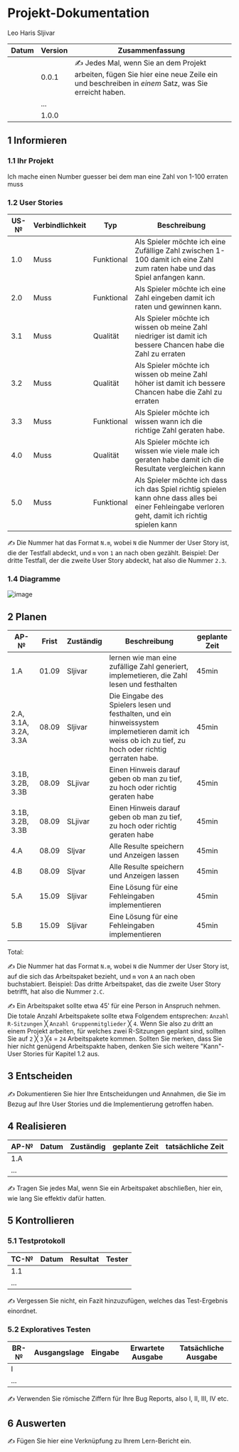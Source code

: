 # Projekt-Dokumentation


Leo Haris Sljivar

| Datum | Version | Zusammenfassung                                              |
| ----- | ------- | ------------------------------------------------------------ |
|       | 0.0.1   | ✍️ Jedes Mal, wenn Sie an dem Projekt arbeiten, fügen Sie hier eine neue Zeile ein und beschreiben in *einem* Satz, was Sie erreicht haben. |
|       | ...     |                                                              |
|       | 1.0.0   |                                                              |

## 1 Informieren

### 1.1 Ihr Projekt

Ich mache einen Number guesser bei dem man eine Zahl von 1-100 erraten muss

### 1.2 User Stories

| US-№ | Verbindlichkeit | Typ  | Beschreibung                       |
| ---- | --------------- | ---- | ---------------------------------- |
| 1.0   |       Muss      |  Funktional    |  Als Spieler möchte ich eine Zufällige Zahl zwischen 1-100 damit ich eine Zahl zum raten habe und das Spiel anfangen kann.  |
| 2.0  |     Muss         |    Funktional     |    Als Spieler möchte ich eine Zahl eingeben damit ich raten und gewinnen kann.               |
| 3.1  |     Muss         |    Qualität     |      Als Spieler möchte ich wissen ob meine Zahl niedriger ist damit ich bessere Chancen habe die Zahl zu erraten       |
| 3.2  |         Muss     |  Qualität       |          Als Spieler möchte ich wissen ob meine Zahl höher ist damit ich bessere Chancen habe die Zahl zu erraten       |
| 3.3 |    Muss          |     Funktional    |    Als Spieler möchte ich wissen wann ich die richtige Zahl geraten habe.               |
| 4.0  |     Muss         |   Qualität      |   Als Spieler möchte ich wissen wie viele male ich geraten habe damit ich die Resultate vergleichen kann                |
| 5.0  | Muss | Funktional | Als Spieler möchte ich dass ich das Spiel richtig spielen kann ohne dass alles bei einer Fehleingabe verloren geht, damit ich richtig spielen kann  |


✍️ Die Nummer hat das Format `N.m`, wobei `N` die Nummer der User Story ist, die der Testfall abdeckt, und `m` von `1` an nach oben gezählt. Beispiel: Der dritte Testfall, der die zweite User Story abdeckt, hat also die Nummer `2.3`.

### 1.4 Diagramme

![image](https://user-images.githubusercontent.com/111046405/186596607-ebfe1275-d260-4f77-b79f-7e63f471ed90.png)


## 2 Planen

| AP-№ | Frist | Zuständig | Beschreibung | geplante Zeit |
| ---- | ----- | --------- | ------------ | ------------- |
| 1.A  |  01.09     |     Sljivar      |       lernen wie man eine zufällige Zahl generiert, implemetieren, die Zahl lesen und festhalten      |      45min         |
| 2.A, 3.1A, 3.2A, 3.3A |  08.09     |  Sljivar  |    Die Eingabe des Spielers lesen und festhalten, und ein hinweissystem implemetieren damit ich weiss ob ich zu tief, zu hoch oder richtig gerraten habe.  |  45min |
| 3.1B, 3.2B, 3.3B | 08.09 | SLjivar | Einen Hinweis darauf geben ob man zu tief, zu hoch oder richtig geraten habe  | 45min |
| 3.1B, 3.2B, 3.3B | 08.09 | SLjivar | Einen Hinweis darauf geben ob man zu tief, zu hoch oder richtig geraten habe  | 45min |
| 4.A | 08.09 | Sljvar | Alle Resulte speichern und Anzeigen lassen | 45min |
| 4.B | 08.09 | Sljvar | Alle Resulte speichern und Anzeigen lassen | 45min |
| 5.A | 15.09 | Sljivar | Eine Lösung für eine Fehleingaben implementieren | 45min |
| 5.B | 15.09 | Sljivar | Eine Lösung für eine Fehleingaben implementieren | 45min |



Total: 

✍️ Die Nummer hat das Format `N.m`, wobei `N` die Nummer der User Story ist, auf die sich das Arbeitspaket bezieht, und `m` von `A` an nach oben buchstabiert. Beispiel: Das dritte Arbeitspaket, das die zweite User Story betrifft, hat also die Nummer `2.C`.

✍️ Ein Arbeitspaket sollte etwa 45' für eine Person in Anspruch nehmen. Die totale Anzahl Arbeitspakete sollte etwa Folgendem entsprechen: `Anzahl R-Sitzungen` ╳ `Anzahl Gruppenmitglieder` ╳ `4`. Wenn Sie also zu dritt an einem Projekt arbeiten, für welches zwei R-Sitzungen geplant sind, sollten Sie auf `2` ╳ `3` ╳`4` = `24` Arbeitspakete kommen. Sollten Sie merken, dass Sie hier nicht genügend Arbeitspakte haben, denken Sie sich weitere "Kann"-User Stories für Kapitel 1.2 aus.

## 3 Entscheiden

✍️ Dokumentieren Sie hier Ihre Entscheidungen und Annahmen, die Sie im Bezug auf Ihre User Stories und die Implementierung getroffen haben.

## 4 Realisieren

| AP-№ | Datum | Zuständig | geplante Zeit | tatsächliche Zeit |
| ---- | ----- | --------- | ------------- | ----------------- |
| 1.A  |       |           |               |                   |
| ...  |       |           |               |                   |

✍️ Tragen Sie jedes Mal, wenn Sie ein Arbeitspaket abschließen, hier ein, wie lang Sie effektiv dafür hatten.

## 5 Kontrollieren

### 5.1 Testprotokoll

| TC-№ | Datum | Resultat | Tester |
| ---- | ----- | -------- | ------ |
| 1.1  |       |          |        |
| ...  |       |          |        |

✍️ Vergessen Sie nicht, ein Fazit hinzuzufügen, welches das Test-Ergebnis einordnet.

### 5.2 Exploratives Testen

| BR-№ | Ausgangslage | Eingabe | Erwartete Ausgabe | Tatsächliche Ausgabe |
| ---- | ------------ | ------- | ----------------- | -------------------- |
| I    |              |         |                   |                      |
| ...  |              |         |                   |                      |

✍️ Verwenden Sie römische Ziffern für Ihre Bug Reports, also I, II, III, IV etc.

## 6 Auswerten

✍️ Fügen Sie hier eine Verknüpfung zu Ihrem Lern-Bericht ein.
